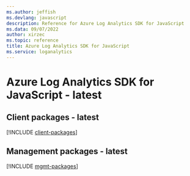 ```yaml
---
ms.author: jeffish
ms.devlang: javascript
description: Reference for Azure Log Analytics SDK for JavaScript
ms.data: 09/07/2022
author: xirzec
ms.topic: reference
title: Azure Log Analytics SDK for JavaScript
ms.service: loganalytics
---
```

# Azure Log Analytics SDK for JavaScript - latest

## Client packages - latest
[!INCLUDE [client-packages](log-analytics-client-index.md)]
## Management packages - latest
[!INCLUDE [mgmt-packages](log-analytics-mgmt-index.md)]